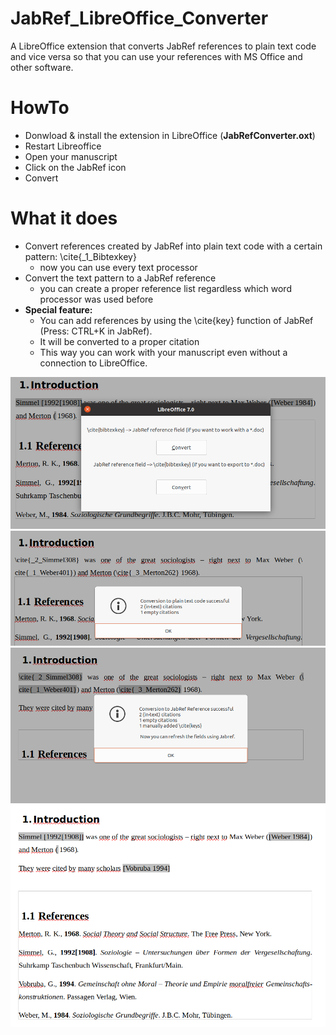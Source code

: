 # JabRef_LibreOffice_Converter
A LibreOffice extension that converts JabRef references to plain text code and vice versa so that you can use your references with MS Office and other software.

HowTo
=====
- Donwload & install the extension in LibreOffice (**JabRefConverter.oxt**)
- Restart Libreoffice
- Open your manuscript
- Click on the JabRef icon
- Convert


What it does
============
- Convert references created by JabRef into plain text code with a certain pattern: \cite{_1_Bibtexkey}
  - now you can use every text processor
- Convert the text pattern to a JabRef reference
  - you can create a proper reference list regardless which word processor was used before
- **Special feature:** 
  - You can add references by using the \cite{key} function of JabRef (Press: CTRL+K in JabRef). 
  - It will be converted to a proper citation
  - This way you can work with your manuscript even without a connection to LibreOffice.
  
 
<img src="Readme_images/Bildschirmfoto vom 2020-10-16 20-25-32.png">

<img src="Readme_images/Bildschirmfoto vom 2020-10-16 20-25-55.png">

<img src="Readme_images/Bildschirmfoto vom 2020-10-16 20-31-34.png">

<img src="Readme_images/Bildschirmfoto vom 2020-10-16 20-32-00.png">
